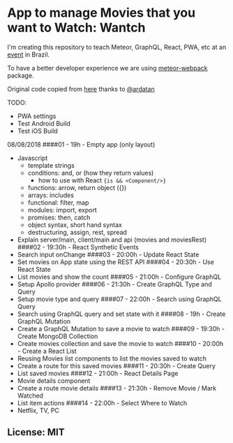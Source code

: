 # App to manage Movies that you want to Watch: Wantch

I'm creating this repository to teach Meteor, GraphQL, React, PWA, etc at an [event](https://www.even3.com.br/setec18) in Brazil.

To have a better developer experience we are using [meteor-webpack](https://github.com/ardatan/meteor-webpack) package.

Original code copied from [here](https://github.com/ardatan/meteor-webpack/tree/master/examples/react) thanks to [@ardatan](https://github.com/ardatan)

TODO:
- PWA settings
- Test Android Build
- Test iOS Build

08/08/2018
####01 - 19h - Empty app (only layout)
- Javascript
  - template strings
  - conditions: and, or (how they return values)
    - how to use with React `{is && <Component/>}`
  - functions: arrow, return object ({})
  - arrays: includes
  - functional: filter, map
  - modules: import, export
  - promises: then, catch
  - object syntax, short hand syntax
  - destructuring, assign, rest, spread
- Explain server/main, client/main and api (movies and moviesRest)
####02 - 19:30h - React Synthetic Events
- Search input onChange
####03 - 20:00h - Update React State
- Set movies on App state using the REST API
####04 - 20:30h - Use React State
- List movies and show the count
####05 - 21:00h - Configure GraphQL
- Setup Apollo provider
####06 - 21:30h - Create GraphQL Type and Query
- Setup movie type and query
####07 - 22:00h - Search using GraphQL Query
- Search using GraphQL query and set state with it
####08 - 19h - Create GraphQL Mutation
- Create a GraphQL Mutation to save a movie to watch
####09 - 19:30h - Create MongoDB Collection
- Create movies collection and save the movie to watch 
####10 - 20:00h - Create a React List
- Reusing Movies list components to list the movies saved to watch
- Create a route for this saved movies
####11 - 20:30h - Create Query
- List saved movies
####12 - 21:00h - React Details Page
- Movie details component
- Create a route movie details
####13 - 21:30h - Remove Movie / Mark Watched
- List item actions
####14 - 22:00h - Select Where to Watch
- Netflix, TV, PC

## License: MIT
